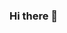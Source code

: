 ### Hi there 👋

<!--
**nitishruhal/nitishruhal** is a ✨ _special_ ✨ repository because its `README.md` (this file) appears on your GitHub profile.

Here are some ideas to get you started:

- 🔭 I’m currently working on AI/Ml and cloud
- 🌱 I’m currently learning Java, AI, Nerual Network, DSA 
- 👯 I’m looking to collaborate on LPU
- 🤔 I’m looking for help with Career Building
- 💬 Ask me about : Anything in Anytime
- 📫 How to reach me: nitishruhal352002@gmail.com  
-->

